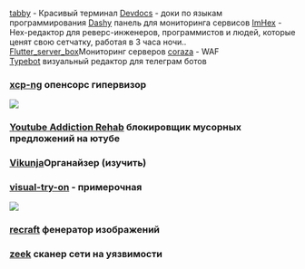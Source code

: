 [tabby](https://github.com/Eugeny/tabby) - Красивый терминал
[Devdocs](https://devdocs.io/) - доки по языкам программирования
[Dashy](https://github.com/Lissy93/dashy/tree/master?tab=readme-ov-file#dashy) панель для мониторинга сервисов
[ImHex](https://github.com/WerWolv/ImHex?tab=readme-ov-file) - Hex-редактор для реверс-инженеров, программистов и людей, которые ценят свою сетчатку, работая в 3 часа ночи..
[Flutter_server_box](https://github.com/lollipopkit/flutter_server_box)Мониторинг серверов
[coraza](https://coraza.io/) - WAF  
[Typebot](https://github.com/baptisteArno/typebot.io) визуальный редактор для телеграм ботов
### [xcp-ng](https://github.com/xcp-ng/xcp?tab=readme-ov-file) опенсорс гипервизор
![](https://repository-images.githubusercontent.com/115137464/d31efd36-b148-4d9b-a2a3-fea9663fedf7)
### [Youtube Addiction Rehab](https://github.com/JoeyWangTW/youtube-addiction-rehab-chrome-extension) блокировщик мусорных предложений на ютубе
### [Vikunja](https://vikunja.io/)Органайзер (изучить)
### [visual-try-on](https://github.com/shyjal/visual-try-on) - примерочная
![](https://camo.githubusercontent.com/843ab4a1fbab04317b1bb04b22fde14991593c9a31345b588aa9a5dcc576e95e/68747470733a2f2f696d672e796f75747562652e636f6d2f76692f314c51323334356c414e4d2f302e6a7067)
### [recraft](https://app.recraft.ai) фенератор изображений
### [zeek](https://zeek.org/get-zeek/) сканер сети на уязвимости